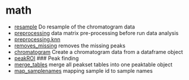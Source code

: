 ﻿# math



+ [resample](math/resample.1) Do resample of the chromatogram data
+ [preprocessing](math/preprocessing.1) data matrix pre-processing before run data analysis
+ [preprocessing.knn](math/preprocessing.knn.1) 
+ [removes_missing](math/removes_missing.1) removes the missing peaks
+ [chromatogram](math/chromatogram.1) Create a chromatogram data from a dataframe object
+ [peakROI](math/peakROI.1) ### Peak finding
+ [merge_tables](math/merge_tables.1) merge all peakset tables into one peaktable object
+ [map_samplenames](math/map_samplenames.1) mapping sample id to sample names
